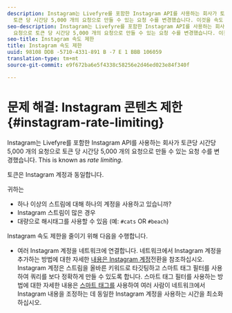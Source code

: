 ```yaml
---
description: Instagram는 Livefyre를 포함한 Instagram API를 사용하는 회사가 토큰당 시간당 5,000 개의 요청으로
  토큰 당 시간당 5,000 개의 요청으로 만들 수 있는 요청 수를 변경했습니다. 이것을 속도 제한이라고 합니다.
seo-description: Instagram는 Livefyre를 포함한 Instagram API를 사용하는 회사가 토큰당 시간당 5,000 개의
  요청으로 토큰 당 시간당 5,000 개의 요청으로 만들 수 있는 요청 수를 변경했습니다. 이것을 속도 제한이라고 합니다.
seo-title: Instagram 속도 제한
title: Instagram 속도 제한
uuid: 98108 DDB -5710-4331-891 B -7 E 1 BBB 106059
translation-type: tm+mt
source-git-commit: e9f672ba6e5f4338c58256e2d46ed023e84f340f

---
```



# 문제 해결: Instagram 콘텐츠 제한 {#instagram-rate-limiting}

Instagram는 Livefyre를 포함한 Instagram API를 사용하는 회사가 토큰당 시간당 5,000 개의 요청으로 토큰 당 시간당 5,000 개의 요청으로 만들 수 있는 요청 수를 변경했습니다. This is known as *rate limiting*.

토큰은 Instagram 계정과 동일합니다.

귀하는

* 하나 이상의 스트림에 대해 하나의 계정을 사용하고 있습니까?
* Instagram 스트림이 많은 경우
* 대량으로 해시태그를 사용할 수 있음 (예: `#cats` OR `#beach`)

Instagram 속도 제한을 줄이기 위해 다음을 수행합니다.

* 여러 Instagram 계정을 네트워크에 연결합니다. 네트워크에서 Instagram 계정을 추가하는 방법에 대한 자세한 [내용은 Instagram 계정](/help/using/c-users-creating-accounts-with-studio-access/t-configure-social-accout-instagram/c-about-instagram-accounts.md)전환을 참조하십시오.
Instagram 계정은
스트림을 올바른 키워드로 타깃팅하고 스마트 태그 필터를 사용하여 쿼리를 보다 정확하게 만들 수 있도록 합니다. 스마트 태그 필터를 사용하는 방법에 대한 자세한 내용은 [스마트 태그를](/help/using/c-features-livefyre/c-smart-tags/c-smart-tags.md)
사용하여 여러 사람이 네트워크에서 Instagram 내용을 조정하는 데 동일한 Instagram 계정을 사용하는 시간을 최소화하십시오.